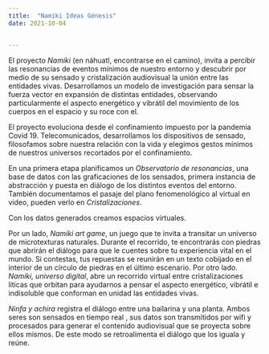 ```yaml
---
title:  "Namiki Ideas Génesis"
date: 2021-10-04


---
```


El proyecto *Namiki* (en náhuatl, encontrarse en el camino), invita a percibir las resonancias de eventos mínimos de nuestro entorno y descubrir por medio de su sensado y cristalización audiovisual la unión entre las entidades vivas. Desarrollamos un modelo de investigación para sensar la fuerza vector en expansión de distintas entidades, observando particularmente el aspecto energético y vibrátil del movimiento de los cuerpos en el espacio y su roce con el. 


El proyecto evoluciona desde el confinamiento impuesto por la pandemia Covid 19. Telecomunicados, desarrollamos los dispositivos de sensado, filosofamos sobre nuestra relación con la vida y elegimos gestos mínimos de nuestros universos recortados por el confinamiento.


En una primera etapa planificamos un *Observatorio de resonancias*, una base de datos con las graficaciones de los sensados, primera instancia de abstracción y puesta en diálogo de los distintos eventos del entorno. También documentamos el pasaje del plano fenomenológico al virtual en video, pueden verlo en *Cristalizaciones*.


Con los datos generados creamos espacios virtuales. 

Por un lado, *Namiki art game*, un juego que te invita a transitar un universo de microtexturas naturales. Durante el recorrido, te encontrarás con  piedras  que abrirán el diálogo para que le cuentes sobre tu experiencia vital en el mundo. Si contestas, tus repuestas se reunirán en un texto cobijado en el interior de un  círculo de piedras en el último escenario.
Por otro lado. *Namiki, universo digital*, abre un recorrido virtual entre cristalizaciones líticas que orbitan para ayudarnos a pensar el aspecto energético, vibrátil e indisoluble que conforman  en unidad las entidades vivas.


*Ninfa y achira* registra el diálogo entre una bailarina y una planta. Ambos seres son sensados en tiempo real , sus datos son transmitidos por wifi y procesados para generar el contenido audiovisual que se proyecta sobre ellos mismos. De este modo se retroalimenta el diálogo que los iguala y reúne. 
